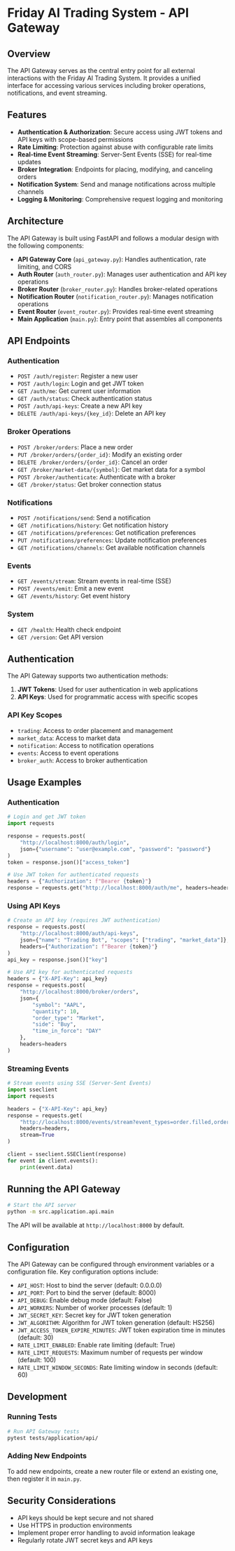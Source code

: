 # Friday AI Trading System - API Gateway

## Overview

The API Gateway serves as the central entry point for all external interactions with the Friday AI Trading System. It provides a unified interface for accessing various services including broker operations, notifications, and event streaming.

## Features

- **Authentication & Authorization**: Secure access using JWT tokens and API keys with scope-based permissions
- **Rate Limiting**: Protection against abuse with configurable rate limits
- **Real-time Event Streaming**: Server-Sent Events (SSE) for real-time updates
- **Broker Integration**: Endpoints for placing, modifying, and canceling orders
- **Notification System**: Send and manage notifications across multiple channels
- **Logging & Monitoring**: Comprehensive request logging and monitoring

## Architecture

The API Gateway is built using FastAPI and follows a modular design with the following components:

- **API Gateway Core** (`api_gateway.py`): Handles authentication, rate limiting, and CORS
- **Auth Router** (`auth_router.py`): Manages user authentication and API key operations
- **Broker Router** (`broker_router.py`): Handles broker-related operations
- **Notification Router** (`notification_router.py`): Manages notification operations
- **Event Router** (`event_router.py`): Provides real-time event streaming
- **Main Application** (`main.py`): Entry point that assembles all components

## API Endpoints

### Authentication

- `POST /auth/register`: Register a new user
- `POST /auth/login`: Login and get JWT token
- `GET /auth/me`: Get current user information
- `GET /auth/status`: Check authentication status
- `POST /auth/api-keys`: Create a new API key
- `DELETE /auth/api-keys/{key_id}`: Delete an API key

### Broker Operations

- `POST /broker/orders`: Place a new order
- `PUT /broker/orders/{order_id}`: Modify an existing order
- `DELETE /broker/orders/{order_id}`: Cancel an order
- `GET /broker/market-data/{symbol}`: Get market data for a symbol
- `POST /broker/authenticate`: Authenticate with a broker
- `GET /broker/status`: Get broker connection status

### Notifications

- `POST /notifications/send`: Send a notification
- `GET /notifications/history`: Get notification history
- `GET /notifications/preferences`: Get notification preferences
- `PUT /notifications/preferences`: Update notification preferences
- `GET /notifications/channels`: Get available notification channels

### Events

- `GET /events/stream`: Stream events in real-time (SSE)
- `POST /events/emit`: Emit a new event
- `GET /events/history`: Get event history

### System

- `GET /health`: Health check endpoint
- `GET /version`: Get API version

## Authentication

The API Gateway supports two authentication methods:

1. **JWT Tokens**: Used for user authentication in web applications
2. **API Keys**: Used for programmatic access with specific scopes

### API Key Scopes

- `trading`: Access to order placement and management
- `market_data`: Access to market data
- `notification`: Access to notification operations
- `events`: Access to event operations
- `broker_auth`: Access to broker authentication

## Usage Examples

### Authentication

```python
# Login and get JWT token
import requests

response = requests.post(
    "http://localhost:8000/auth/login",
    json={"username": "user@example.com", "password": "password"}
)
token = response.json()["access_token"]

# Use JWT token for authenticated requests
headers = {"Authorization": f"Bearer {token}"}
response = requests.get("http://localhost:8000/auth/me", headers=headers)
```

### Using API Keys

```python
# Create an API key (requires JWT authentication)
response = requests.post(
    "http://localhost:8000/auth/api-keys",
    json={"name": "Trading Bot", "scopes": ["trading", "market_data"]},
    headers={"Authorization": f"Bearer {token}"}
)
api_key = response.json()["key"]

# Use API key for authenticated requests
headers = {"X-API-Key": api_key}
response = requests.post(
    "http://localhost:8000/broker/orders",
    json={
        "symbol": "AAPL",
        "quantity": 10,
        "order_type": "Market",
        "side": "Buy",
        "time_in_force": "DAY"
    },
    headers=headers
)
```

### Streaming Events

```python
# Stream events using SSE (Server-Sent Events)
import sseclient
import requests

headers = {"X-API-Key": api_key}
response = requests.get(
    "http://localhost:8000/events/stream?event_types=order.filled,order.canceled",
    headers=headers,
    stream=True
)

client = sseclient.SSEClient(response)
for event in client.events():
    print(event.data)
```

## Running the API Gateway

```bash
# Start the API server
python -m src.application.api.main
```

The API will be available at `http://localhost:8000` by default.

## Configuration

The API Gateway can be configured through environment variables or a configuration file. Key configuration options include:

- `API_HOST`: Host to bind the server (default: 0.0.0.0)
- `API_PORT`: Port to bind the server (default: 8000)
- `API_DEBUG`: Enable debug mode (default: False)
- `API_WORKERS`: Number of worker processes (default: 1)
- `JWT_SECRET_KEY`: Secret key for JWT token generation
- `JWT_ALGORITHM`: Algorithm for JWT token generation (default: HS256)
- `JWT_ACCESS_TOKEN_EXPIRE_MINUTES`: JWT token expiration time in minutes (default: 30)
- `RATE_LIMIT_ENABLED`: Enable rate limiting (default: True)
- `RATE_LIMIT_REQUESTS`: Maximum number of requests per window (default: 100)
- `RATE_LIMIT_WINDOW_SECONDS`: Rate limiting window in seconds (default: 60)

## Development

### Running Tests

```bash
# Run API Gateway tests
pytest tests/application/api/
```

### Adding New Endpoints

To add new endpoints, create a new router file or extend an existing one, then register it in `main.py`.

## Security Considerations

- API keys should be kept secure and not shared
- Use HTTPS in production environments
- Implement proper error handling to avoid information leakage
- Regularly rotate JWT secret keys and API keys